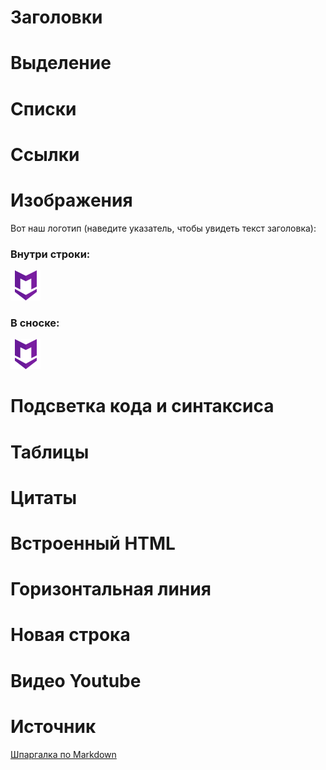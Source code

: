 # Заголовки
# Выделение
# Списки
# Ссылки
# Изображения
Вот наш логотип (наведите указатель, чтобы увидеть текст заголовка):

### Внутри строки:  
![alt-текст](https://github.com/adam-p/markdown-here/raw/master/src/common/images/icon48.png)

### В сноске:  
![alt-текст][logo]

[logo]: https://github.com/adam-p/markdown-here/raw/master/src/common/images/icon48.png
# Подсветка кода и синтаксиса
# Таблицы
# Цитаты
# Встроенный HTML
# Горизонтальная линия
# Новая строка
# Видео Youtube
# Источник
[Шпаргалка по Markdown](https://github.com/sandino/Markdown-Cheatsheet)